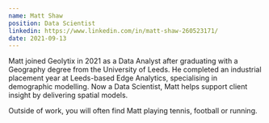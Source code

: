```yaml
---
name: Matt Shaw
position: Data Scientist
linkedin: https://www.linkedin.com/in/matt-shaw-260523171/
date: 2021-09-13
---
```

Matt joined Geolytix in 2021 as a Data Analyst after graduating with a Geography degree from the University of Leeds. He completed an industrial placement year at Leeds-based Edge Analytics, specialising in demographic modelling. 
Now a Data Scientist, Matt helps support client insight by delivering spatial models.

Outside of work, you will often find Matt playing tennis, football or running. 

